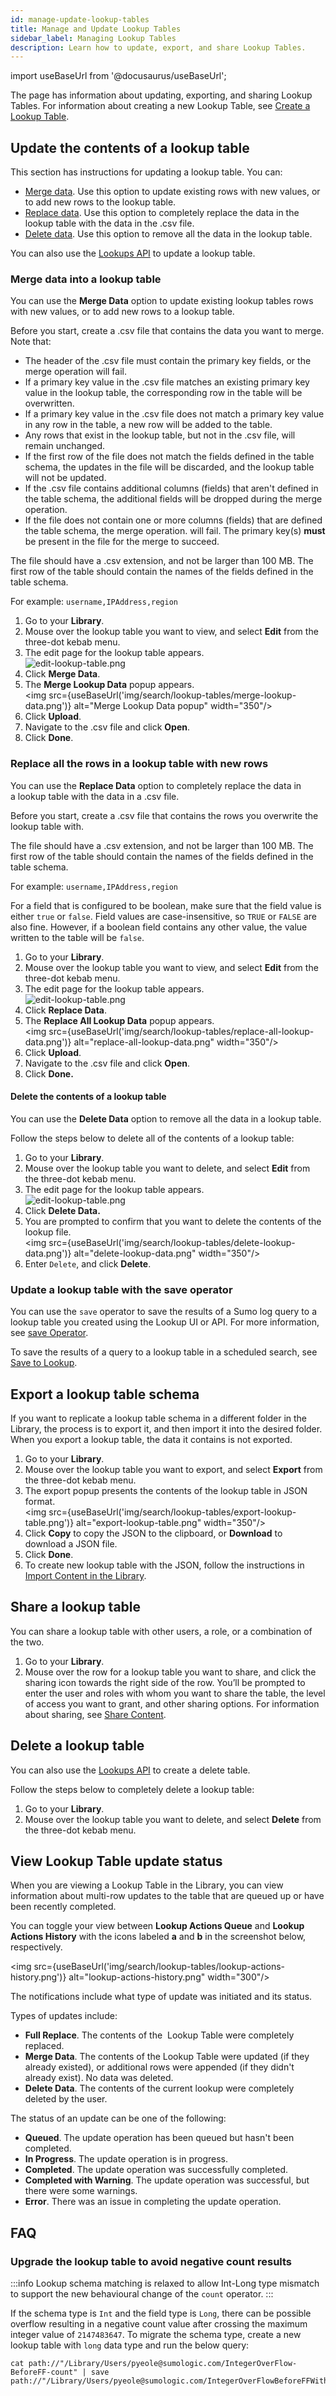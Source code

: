 ```yaml
---
id: manage-update-lookup-tables
title: Manage and Update Lookup Tables
sidebar_label: Managing Lookup Tables
description: Learn how to update, export, and share Lookup Tables.
---
```


import useBaseUrl from '@docusaurus/useBaseUrl';

The page has information about updating, exporting, and sharing Lookup Tables. For information about creating a new Lookup Table, see [Create a Lookup Table](create-lookup-table.md).

## Update the contents of a lookup table

This section has instructions for updating a lookup table. You can:

* [Merge data](#merge-data-into-a-lookup-table). Use this option to update existing rows with new values, or to add new rows to the lookup table. 
* [Replace data](#replace-all-the-rows-in-a-lookup-table-with-new-rows). Use this option to completely replace the data in the lookup table with the data in the .csv file. 
* [Delete data](#delete-a-lookup-table). Use this option to remove all the data in the lookup table. 

You can also use the [Lookups API](https://api.sumologic.com/docs/#tag/lookupManagement) to update a lookup table. 

### Merge data into a lookup table

You can use the **Merge Data** option to update existing lookup tables rows with new values, or to add new rows to a lookup table. 

Before you start, create a .csv file that contains the data you want to merge. Note that:

* The header of the .csv file must contain the primary key fields, or the merge operation will fail. 
* If a primary key value in the .csv file matches an existing primary key value in the lookup table, the corresponding row in the table will be overwritten.
* If a primary key value in the .csv file does not match a primary key value in any row in the table, a new row will be added to the table.
* Any rows that exist in the lookup table, but not in the .csv file, will remain unchanged.
* If the first row of the file does not match the fields defined in the table schema, the updates in the file will be discarded, and the lookup table will not be updated.
* If the .csv file contains additional columns (fields) that aren't defined in the table schema, the additional fields will be dropped during the merge operation. 
* If the file does not contain one or more columns (fields) that are defined the table schema, the merge operation. will fail. The primary key(s) **must** be present in the file for the merge to succeed. 

The file should have a .csv extension, and not be larger than 100 MB. The first row of the table should contain the names of the fields defined in the table schema. 

For example: `username,IPAddress,region`

1. Go to your **Library**.
1. Mouse over the lookup table you want to view, and select **Edit** from the three-dot kebab menu.
1. The edit page for the lookup table appears. <br/>  ![edit-lookup-table.png](/img/search/lookup-tables/edit-lookup-table.png)
1. Click **Merge Data**.
1. The **Merge Lookup Data** popup appears.<br/> <img src={useBaseUrl('img/search/lookup-tables/merge-lookup-data.png')} alt="Merge Lookup Data popup" width="350"/>
1. Click **Upload**.
1. Navigate to the .csv file and click **Open**.
1. Click **Done**.

### Replace all the rows in a lookup table with new rows

You can use the **Replace Data** option to completely replace the data in a lookup table with the data in a .csv file.

Before you start, create a .csv file that contains the rows you overwrite the lookup table with.  

The file should have a .csv extension, and not be larger than 100 MB. The first row of the table should contain the names of the fields defined in the table schema.

For example: `username,IPAddress,region`

For a field that is configured to be boolean, make sure that the field value is either `true` or `false`. Field values are case-insensitive, so `TRUE` or `FALSE` are also fine. However, if a boolean field contains any other value, the value written to the table will be `false`.

1. Go to your **Library**.
1. Mouse over the lookup table you want to view, and select **Edit** from the three-dot kebab menu.
1. The edit page for the lookup table appears. <br/>  ![edit-lookup-table.png](/img/search/lookup-tables/edit-lookup-table.png)
1. Click **Replace Data**.
1. The **Replace All Lookup Data** popup appears. <br/><img src={useBaseUrl('img/search/lookup-tables/replace-all-lookup-data.png')} alt="replace-all-lookup-data.png" width="350"/>
1. Click **Upload**.
1. Navigate to the .csv file and click **Open**.
1. Click **Done.**

#### Delete the contents of a lookup table

You can use the **Delete Data** option to remove all the data in a lookup table.

Follow the steps below to delete all of the contents of a lookup table:

1. Go to your **Library**.
1. Mouse over the lookup table you want to delete, and select **Edit** from the three-dot kebab menu.
1. The edit page for the lookup table appears.  <br/>  ![edit-lookup-table.png](/img/search/lookup-tables/edit-lookup-table.png)
1. Click **Delete Data.**
1. You are prompted to confirm that you want to delete the contents of the lookup file. <br/><img src={useBaseUrl('img/search/lookup-tables/delete-lookup-data.png')} alt="delete-lookup-data.png" width="350"/>
1. Enter `Delete`, and click **Delete**.

### Update a lookup table with the save operator

You can use the `save` operator to save the results of a Sumo log query to a lookup table you created using the Lookup UI or API. For more information, see [save Operator](/docs/search/search-query-language/search-operators/save).

To save the results of a query to a lookup table in a scheduled search, see [Save to Lookup](/docs/alerts/scheduled-searches/save-to-lookup/).

## Export a lookup table schema

If you want to replicate a lookup table schema in a different folder in the Library, the process is to export it, and then import it into the desired folder. When you export a lookup table, the data it contains is not exported.

1. Go to your **Library**.
1. Mouse over the lookup table you want to export, and select **Export** from the three-dot kebab menu.
1. The export popup presents the contents of the lookup table in JSON format.<br/>   <img src={useBaseUrl('img/search/lookup-tables/export-lookup-table.png')} alt="export-lookup-table.png" width="350"/>
1. Click **Copy** to copy the JSON to the clipboard, or **Download** to download a JSON file.
1. Click **Done**. 
1. To create new lookup table with the JSON, follow the instructions in [Import Content in the Library](/docs/get-started/library#import-content).

## Share a lookup table

You can share a lookup table with other users, a role, or a combination
of the two. 

1. Go to your **Library**.
1. Mouse over the row for a lookup table you want to share, and click the sharing icon towards the right side of the row. You’ll be prompted to enter the user and roles with whom you want to share the table, the level of access you want to grant, and other sharing options. For information about sharing, see [Share Content](/docs/manage/content-sharing).

## Delete a lookup table

You can also use the [Lookups API](https://api.sumologic.com/docs/#tag/lookupManagement) to create a delete table. 

Follow the steps below to completely delete a lookup table:

1. Go to your **Library**.
1. Mouse over the lookup table you want to delete, and select **Delete** from the three-dot kebab menu.

## View Lookup Table update status

When you are viewing a Lookup Table in the Library, you can view information about multi-row updates to the table that are queued up or have been recently completed.   

You can toggle your view between **Lookup Actions Queue** and **Lookup Actions History** with the icons labeled **a** and **b** in the screenshot below, respectively.

<img src={useBaseUrl('img/search/lookup-tables/lookup-actions-history.png')} alt="lookup-actions-history.png" width="300"/>

The notifications include what type of update was initiated and its status.

Types of updates include: 

* **Full Replace**. The contents of the  Lookup Table were completely replaced. 
* **Merge Data**. The contents of the Lookup Table were updated (if they already existed), or additional rows were appended (if they didn't already exist). No data was deleted.
* **Delete Data**. The contents of the current lookup were completely deleted by the user.

The status of an update can be one of the following:

* **Queued**. The update operation has been queued but hasn't been completed. 
* **In Progress**. The update operation is in progress.  
* **Completed**. The update operation was successfully completed.
* **Completed with Warning**. The update operation was successful, but there were some warnings.  
* **Error**. There was an issue in completing the update operation. 


## FAQ

### Upgrade the lookup table to avoid negative count results

:::info
Lookup schema matching is relaxed to allow Int-Long type mismatch to support the new behavioural change of the `count` operator.
:::

If the schema type is `Int` and the field type is `Long`, there can be possible overflow resulting in a negative count value after crossing the maximum integer value of `2147483647`. To migrate the schema type, create a new lookup table with `long` data type and run the below query:

```
cat path://"/Library/Users/pyeole@sumologic.com/IntegerOverFlow-BeforeFF-count" | save path://"/Library/Users/pyeole@sumologic.com/IntegerOverFlowBeforeFFWithLong"
```
